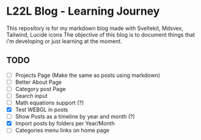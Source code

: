 # L22L Blog - Learning Journey

This repository is for my markdown blog made with Sveltekit, Mdsvex, Tailwind, Lucide icons
The objective of this blog is to document things that i'm developing or just learning at the moment.


## TODO

- [ ] Projects Page (Make the same as posts using markdown)
- [ ] Better About Page
- [ ] Category post Page
- [ ] Search input
- [ ] Math equations support (?)
- [X] Test WEBGL in posts
- [ ] Show Posts as a timeline by year and month (?)
- [X] Import posts by folders per Year/Month
- [ ] Categories menu links on home page